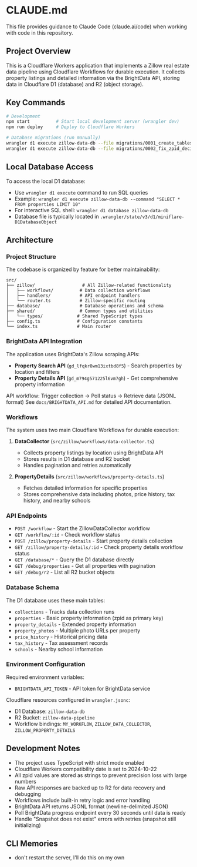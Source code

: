 # CLAUDE.md

This file provides guidance to Claude Code (claude.ai/code) when working with code in this repository.

## Project Overview

This is a Cloudflare Workers application that implements a Zillow real estate data pipeline using Cloudflare Workflows for durable execution. It collects property listings and detailed information via the BrightData API, storing data in Cloudflare D1 (database) and R2 (object storage).

## Key Commands

```bash
# Development
npm start          # Start local development server (wrangler dev)
npm run deploy     # Deploy to Cloudflare Workers

# Database migrations (run manually)
wrangler d1 execute zillow-data-db --file migrations/0001_create_tables.sql
wrangler d1 execute zillow-data-db --file migrations/0002_fix_zpid_decimals.sql
```

## Local Database Access

To access the local D1 database:
- Use `wrangler d1 execute` command to run SQL queries
- Example: `wrangler d1 execute zillow-data-db --command "SELECT * FROM properties LIMIT 10"`
- For interactive SQL shell: `wrangler d1 database zillow-data-db`
- Database file is typically located in `.wrangler/state/v3/d1/miniflare-D1DatabaseObject`

## Architecture

### Project Structure
The codebase is organized by feature for better maintainability:

```
src/
├── zillow/                  # All Zillow-related functionality
│   ├── workflows/          # Data collection workflows
│   ├── handlers/           # API endpoint handlers
│   └── router.ts           # Zillow-specific routing
├── database/               # Database operations and schema
├── shared/                 # Common types and utilities
│   └── types/             # Shared TypeScript types
├── config.ts              # Configuration constants
└── index.ts               # Main router
```

### BrightData API Integration

The application uses BrightData's Zillow scraping APIs:
- **Property Search API** (`gd_lfqkr8wm13ixtbd8f5`) - Search properties by location and filters
- **Property Details API** (`gd_m794g571225l6vm7gh`) - Get comprehensive property information

API workflow: Trigger collection → Poll status → Retrieve data (JSONL format)
See `docs/BRIGHTDATA_API.md` for detailed API documentation.

### Workflows
The system uses two main Cloudflare Workflows for durable execution:

1. **DataCollector** (`src/zillow/workflows/data-collector.ts`)
   - Collects property listings by location using BrightData API
   - Stores results in D1 database and R2 bucket
   - Handles pagination and retries automatically

2. **PropertyDetails** (`src/zillow/workflows/property-details.ts`)
   - Fetches detailed information for specific properties
   - Stores comprehensive data including photos, price history, tax history, and nearby schools

### API Endpoints

- `POST /workflow` - Start the ZillowDataCollector workflow
- `GET /workflow/:id` - Check workflow status
- `POST /zillow/property-details` - Start property details collection
- `GET /zillow/property-details/:id` - Check property details workflow status
- `GET /database/*` - Query the D1 database directly
- `GET /debug/properties` - Get all properties with pagination
- `GET /debug/r2` - List all R2 bucket objects

### Database Schema

The D1 database uses these main tables:
- `collections` - Tracks data collection runs
- `properties` - Basic property information (zpid as primary key)
- `property_details` - Extended property information
- `property_photos` - Multiple photo URLs per property
- `price_history` - Historical pricing data
- `tax_history` - Tax assessment records
- `schools` - Nearby school information

### Environment Configuration

Required environment variables:
- `BRIGHTDATA_API_TOKEN` - API token for BrightData service

Cloudflare resources configured in `wrangler.jsonc`:
- D1 Database: `zillow-data-db`
- R2 Bucket: `zillow-data-pipeline`
- Workflow bindings: `MY_WORKFLOW`, `ZILLOW_DATA_COLLECTOR`, `ZILLOW_PROPERTY_DETAILS`

## Development Notes

- The project uses TypeScript with strict mode enabled
- Cloudflare Workers compatibility date is set to 2024-10-22
- All zpid values are stored as strings to prevent precision loss with large numbers
- Raw API responses are backed up to R2 for data recovery and debugging
- Workflows include built-in retry logic and error handling
- BrightData API returns JSONL format (newline-delimited JSON)
- Poll BrightData progress endpoint every 30 seconds until data is ready
- Handle "Snapshot does not exist" errors with retries (snapshot still initializing)

## CLI Memories

- don't restart the server, I'll do this on my own